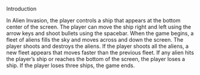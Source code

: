 Introduction

In Alien Invasion, the player controls a ship that appears at the bottom center of the screen. 
The player can move the ship right and left using the arrow keys and shoot bullets using the spacebar. 
When the game begins, a fleet of aliens fills the sky and moves across and down the screen. 
The player shoots and destroys the aliens. If the player shoots all the aliens, a new fleet appears that moves faster than the previous fleet. 
If any alien hits the player’s ship or reaches the bottom of the screen, the player loses a ship. If the player loses three ships, the game ends.
